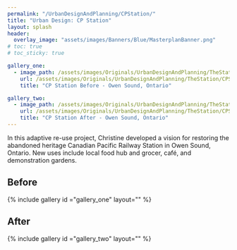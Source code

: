 ```yaml
---
permalink: "/UrbanDesignAndPlanning/CPStation/"
title: "Urban Design: CP Station"
layout: splash
header:
  overlay_image: "assets/images/Banners/Blue/MasterplanBanner.png"
# toc: true
# toc_sticky: true

gallery_one:
  - image_path: /assets/images/Originals/UrbanDesignAndPlanning/TheStation/CPStationBefore.png
    url: /assets/images/Originals/UrbanDesignAndPlanning/TheStation/CPStationBefore.png
    title: "CP Station Before - Owen Sound, Ontario"

gallery_two:
  - image_path: /assets/images/Originals/UrbanDesignAndPlanning/TheStation/CPStationAfter.png
    url: /assets/images/Originals/UrbanDesignAndPlanning/TheStation/CPStationAfter.png
    title: "CP Station After - Owen Sound, Ontario"
---
```


In this adaptive re-use project, Christine developed a vision
for restoring the abandoned heritage Canadian Pacific Railway
Station in Owen Sound, Ontario. New uses include local food
hub and grocer, café, and demonstration gardens.

Before
------

{% include gallery id ="gallery_one" layout="" %}


After
-----

{% include gallery id ="gallery_two" layout="" %}

